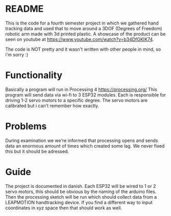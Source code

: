 # README 
This is the code for a fourth semester project in which we gathered hand tracking data and used that to move around a 3DOF (Degrees of Freedom) robotic arm made with 3d printed plastic. A showcase of the product can be seen on youtube at https://www.youtube.com/watch?v=b34DfGKIK74.

The code is NOT pretty and it wasn't written with other people in mind, so i'm sorry :) 

# Functionality
Basically a program will run in Processing 4 https://processing.org/
This program will send data via wi-fi to 3 ESP32 modules. Each is responsible for driving 1-2 servo motors to a specific degree. The servo motors are calibrated but i can't remember how exactly.

# Problems
During examination we we're informed that processing opens and sends data an enormous amount of times which created some lag. We never fixed this but it should be adressed.

# Guide
The project is documented in danish.
Each ESP32 will be wired to 1 or 2 servo motors, this should be obvious by the naming of the arduino files.
Then the processing sketch will be run which should collect data from a LEAPMOTION handtracking device. If you find a different way to input coordinates in xyz space then that should work as well.
